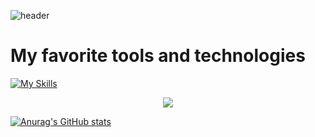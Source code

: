 ![header](https://capsule-render.vercel.app/api?type=speech&color=gradient&height=300&section=header&text=Good%20to%20see%20you%20%F0%9F%A4%97)

# My favorite tools and technologies
[![My Skills](https://skillicons.dev/icons?i=python,spark,kubernetes,elasticsearch)](https://skillicons.dev)
<p align="center">
  <a href="https://skillicons.dev">
    <img src="https://skillicons.dev/icons?i=python,spark,airflow,git,kubernetes,docker" />
  </a>
</p>

[![Anurag's GitHub stats](https://github-readme-stats.vercel.app/api?username=ankiyong)](https://github.com/anuraghazra/github-readme-stats)
